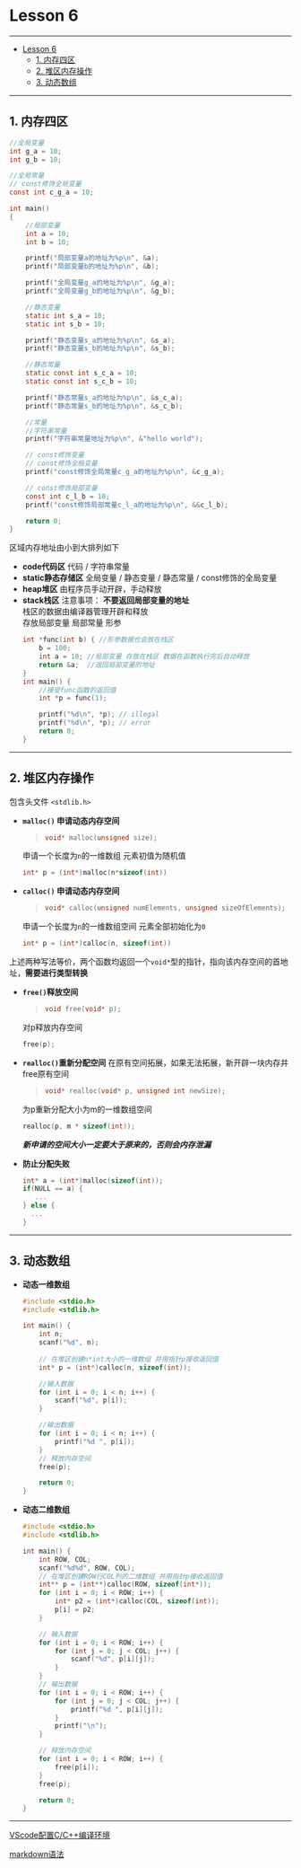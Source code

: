 # Lesson 6 

---
- [Lesson 6](#lesson-6)
  - [1. 内存四区](#1-内存四区)
  - [2. 堆区内存操作](#2-堆区内存操作)
  - [3. 动态数组](#3-动态数组)

---

## 1. 内存四区
```C
//全局变量
int g_a = 10;
int g_b = 10;

//全局常量
// const修饰全局变量
const int c_g_a = 10;

int main()
{
    //局部变量
    int a = 10;
    int b = 10;

    printf("局部变量a的地址为%p\n", &a);
    printf("局部变量b的地址为%p\n", &b);

    printf("全局变量g_a的地址为%p\n", &g_a);
    printf("全局变量g_b的地址为%p\n", &g_b);

    //静态变量
    static int s_a = 10;
    static int s_b = 10;

    printf("静态变量s_a的地址为%p\n", &s_a);
    printf("静态变量s_b的地址为%p\n", &s_b);

    //静态常量
    static const int s_c_a = 10;
    static const int s_c_b = 10;

    printf("静态常量s_a的地址为%p\n", &s_c_a);
    printf("静态常量s_b的地址为%p\n", &s_c_b);

    //常量
    //字符串常量
    printf("字符串常量地址为%p\n", &"hello world");

    // const修饰变量
    // const修饰全局变量
    printf("const修饰全局常量c_g_a的地址为%p\n", &c_g_a);

    // const修饰局部变量
    const int c_l_b = 10;
    printf("const修饰局部常量c_l_a的地址为%p\n", &&c_l_b);

    return 0;
}
```

区域内存地址由小到大排列如下
* **code代码区**
  代码 / 字符串常量
* **static静态存储区**
  全局变量 / 静态变量 / 静态常量 / const修饰的全局变量
* **heap堆区**
  由程序员手动开辟，手动释放
* **stack栈区**
  注意事项： **不要返回局部变量的地址**  
  栈区的数据由编译器管理开辟和释放  
    存放局部变量 局部常量 形参
    ```C
    int *func(int b) { //形参数据也会放在栈区
        b = 100;
        int a = 10; //局部变量 存放在栈区 数据在函数执行完后自动释放
        return &a;  //返回局部变量的地址
    }
    int main() {
        //接受func函数的返回值
        int *p = func(1);

        printf("%d\n", *p); // illegal
        printf("%d\n", *p); // error
        return 0;
    }
    ```

---

## 2. 堆区内存操作

包含头文件 `<stdlib.h>`

* **`malloc()` 申请动态内存空间**
  >```C
  >void* malloc(unsigned size);
  >```
  申请一个长度为`n`的一维数组 元素初值为随机值
  ```C
  int* p = (int*)malloc(n*sizeof(int))
  ```
* **`calloc()` 申请动态内存空间**
  >```C
  >void* calloc(unsigned numElements, unsigned sizeOfElements);
  >```
  申请一个长度为`n`的一维数组空间 元素全部初始化为`0`
  ```C
  int* p = (int*)calloc(n, sizeof(int))
  ```
上述两种写法等价，两个函数均返回一个`void*`型的指针，指向该内存空间的首地址，**需要进行类型转换**
* **`free()`释放空间**
  >```C
  >void free(void* p);
  >```
  对p释放内存空间
  ```C
  free(p);
  ```
* **`realloc()`重新分配空间**
  在原有空间拓展，如果无法拓展，新开辟一块内存并free原有空间
  >```C
  >void* realloc(void* p, unsigned int newSize);
  >```
  为p重新分配大小为m的一维数组空间
  ```C
  realloc(p, m * sizeof(int));
  ```
  ***新申请的空间大小一定要大于原来的，否则会内存泄漏***

* **防止分配失败**
  ```c
  int* a = (int*)malloc(sizeof(int));
  if(NULL == a) {
     ...
  } else {
    ...
  }
  ```

---

## 3. 动态数组

* **动态一维数组**
    ```C
    #include <stdio.h>
    #include <stdlib.h>

    int main() {
        int n;
        scanf("%d", n);
        
        // 在堆区创建n*int大小的一维数组 并用指针p接收返回值
        int* p = (int*)calloc(n, sizeof(int));

        //输入数据
        for (int i = 0; i < n; i++) {
            scanf("%d", p[i]);
        }

        //输出数据
        for (int i = 0; i < n; i++) {
            printf("%d ", p[i]);
        }
        // 释放内存空间
        free(p);

        return 0;
    }
    ```

* **动态二维数组**
    ```C
    #include <stdio.h>
    #include <stdlib.h>

    int main() {
        int ROW, COL;
        scanf("%d%d", ROW, COL);
        // 在堆区创建ROW行COL列的二维数组 并用指针p接收返回值
        int** p = (int**)calloc(ROW, sizeof(int*));
        for (int i = 0; i < ROW; i++) {
            int* p2 = (int*)calloc(COL, sizeof(int));
            p[i] = p2;
        }

        // 输入数据
        for (int i = 0; i < ROW; i++) {
            for (int j = 0; j < COL; j++) {
                scanf("%d", p[i][j]);
            }
        }
        // 输出数据
        for (int i = 0; i < ROW; i++) {
            for (int j = 0; j < COL; j++) {
                printf("%d ", p[i][j]);
            }
            printf("\n");
        }

        // 释放内存空间
        for (int i = 0; i < ROW; i++) {
            free(p[i]);
        }
        free(p);

        return 0;
    }
  ```

---

  [VScode配置C/C++编译环境](https://blog.csdn.net/qq_43041976/article/details/100542557)
  
  [markdown语法](https://markdown.com.cn/cheat-sheet.html#%E6%80%BB%E8%A7%88)